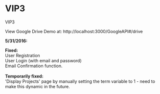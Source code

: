 # VIP3
VIP3

View Google Drive Demo at: http://localhost:3000/GoogleAPI#/drive

<b>5/31/2016:</b>

<b>Fixed:<br></b>
User Registration<br>
User Login (with email and password)<br>
Email Confirmation function. <br>
<br>
<b>Temporarily fixed:<br></b>
'Display Projects' page by manually setting the term variable to 1 - need to make this dynamic in the future.<br>
